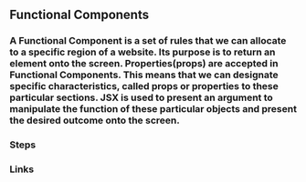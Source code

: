 ## Functional Components

### A Functional Component is a set of rules that we can allocate to a specific region of a website. Its purpose is to return an element onto the screen. Properties(props) are accepted in Functional Components. This means that we can designate specific characteristics, called props or properties to these particular sections. JSX is used to present an argument to manipulate the function of these particular objects and present the desired outcome onto the screen.

### Steps

### Links
